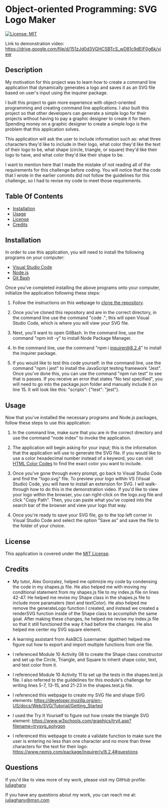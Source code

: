 
# Object-oriented Programming: SVG Logo Maker

[![License: MIT](https://img.shields.io/badge/License-MIT-yellow.svg)](https://opensource.org/licenses/MIT)

Link to demonstration video: https://drive.google.com/file/d/151zJd0d3VGHCSBTcS_wD81c9dElF0g6k/view

## Description 

My motivation for this project was to learn how to create a command line application that dynamically generates a logo and saves it as an SVG file based on user's input using the inquirer package. 
  
I built this project to gain more experience with object-oriented programming and creating command line applications. I also built this project so that other developers can generate a simple logo for their projects without having to pay a graphic designer to create it for them. Spending money on a graphic designer to create a simple logo is the problem that this application solves. 

This application will ask the user to include information such as: what three characters they'd like to include in their logo, what color they'd like the text of their logo to be, what shape (circle, triangle, or square) they'd like their logo to have, and what color they'd like their shape to be. 

I want to mention here that I made the mistake of not reading all of the requirements for this challenge before coding. You will notice that the code that I wrote in the earlier commits did not follow the guidelines for this challenge, so I had to revise my code to meet those requirements. 

## Table Of Contents 
- [Installation](#installation)<br>
- [Usage](#usage)<br>
- [License](#license)<br>
- [Credits](#credits)<br>


## Installation

In order to use this application, you will need to install the following programs on your computer: 

- [Visual Studio Code](https://code.visualstudio.com/) 
- [Node.js](https://nodejs.org/en) 
- [Git Bash](https://gitforwindows.org/)



Once you've completed installing the above programs onto your computer, initialize the application following these steps:

1. Follow the instructions on this webpage to [clone the repository](https://docs.github.com/en/repositories/creating-and-managing-repositories/cloning-a-repository).
   
2. Once you've cloned this repository and are in the correct directory, in the command line use the command "code ."; this will open Visual Studio Code, which is where you will view your SVG file. 
   
3. Next, you'll want to open GitBash. In the command line, use the command "npm init -y" to install Node Package Manager.
   
4. In the command line, use the command "npm i inquirer@8.2.4" to install the inquirer package.

5. If you would like to test this code yourself: in the command line, use the command "npm i jest" to install the JavaScript testing framework "Jest". Once you've done this, you can use the command "npm run test" to see that is passes. If you receive an error that states "No test specified", you will need to go into the package.json folder and manually include it on line 15. It will look like this: "scripts": {"test": "jest"}. 

## Usage

Now that you've installed the necessary programs and Node.js packages, follow these steps to use this application: 

1. In the command line, make sure that you are in the correct directory and use the command "node index" to invoke the application. 
   
2. The application will begin asking for your input; this is the information that the application will use to generate the SVG file. If you would like to use a color hexadecimal number instead of a keyword, you can visit [HTML Color Codes](https://htmlcolorcodes.com/) to find the exact color you want to include. 
   
3. Once you've gone through every prompt, go back to Visual Studio Code and find the "logo.svg" file. To preview your logo within VS (Visual Studio) Code, you will have to install an extension for SVG. I will walk-through how to do this in the demonstration video. If you'd like to view your logo within the browser, you can right-click on the logo.svg file and click "Copy Path". Then, you can paste what you've copied into the search bar of the browser and view your logo that way. 
   
4. Once you're ready to save your SVG file, go to the top left corner in Visual Studio Code and select the option "Save as" and save the file to the folder of your choice.

## License 

This application is covered under the [MIT License](https://opensource.org/license/mit/).

## Credits

- My tutor, Alex Gonzalez, helped me optimizie my code by condensing the code in my shapes.js file. He also helped me with moving my conditional statement from my shapes.js file to my index.js file on lines 42-47. He helped me revise my Shape class in the shapes.js file to include more paramaters (text and textColor). He also helped me remove the generateLogo function I created, and instead we created a renderSVG function inside of the Shape class to accomplish the same goal. After making these changes, he helped me revise my index.js file so that it still functioned the way it had before the changes. He also helped me center my SVG square element.

- A learning assistant from AskBCS (username: dgaither) helped me figure out how to export and import multiple functions from one file. 

- I referenced Module 10 Activity 08 to create the Shape class constructor and set up the Circle, Triangle, and Square to inherit shape color, text, and text color from it. 

- I referenced Module 10 Activity 11 to set up the tests in the shapes.test.js file. I also referred to the guildelines for this module's challenge for writing lines 5-7, 13-15, and 21-23 in the shapes.test.js file. 

- I referenced this webpage to create my SVG file and shape SVG elements: https://developer.mozilla.org/en-US/docs/Web/SVG/Tutorial/Getting_Started

- I used the Try It Yourself to figure out how create the triangle SVG element: https://www.w3schools.com/graphics/tryit.asp?filename=trysvg_polygon 

- I referenced this webpage to create a validate function to make sure the user is entering no less than one character and no more than three characters for the text for their logo:  https://www.npmjs.com/package/inquirer/v/8.2.4#questions 


## Questions

If you'd like to view more of my work, please visit my GitHub profile: [juliaghany](https://github.com/juliaghany)

If you have any questions about my work, you can reach me at: juliaghany@msn.com

